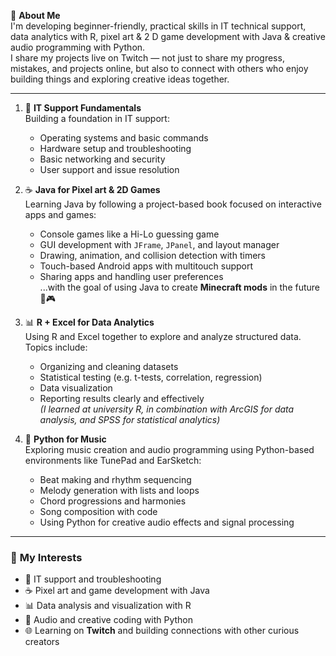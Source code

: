 👋 **About Me**  
I'm developing beginner-friendly, practical skills in IT technical support, data analytics with R, pixel art & 2 D game development with Java & creative audio programming with Python.  
I share my projects live on Twitch — not just to share my progress, mistakes, and projects online, but also to connect with others who enjoy building things and exploring creative ideas together.

---

1. 🔧 **IT Support Fundamentals**  
   Building a foundation in IT support:  
   - Operating systems and basic commands  
   - Hardware setup and troubleshooting  
   - Basic networking and security  
   - User support and issue resolution

2. ☕ **Java for Pixel art & 2D Games**  
   Learning Java by following a project-based book focused on interactive apps and games:  
   - Console games like a Hi-Lo guessing game  
   - GUI development with `JFrame`, `JPanel`, and layout manager  
   - Drawing, animation, and collision detection with timers  
   - Touch-based Android apps with multitouch support  
   - Sharing apps and handling user preferences  
   ...with the goal of using Java to create **Minecraft mods** in the future 🧱🎮

3. 📊 **R + Excel for Data Analytics**  
   Using R and Excel together to explore and analyze structured data.  
   Topics include:  
   - Organizing and cleaning datasets  
   - Statistical testing (e.g. t-tests, correlation, regression)  
   - Data visualization  
   - Reporting results clearly and effectively  
   *(I learned at university R, in combination with ArcGIS for data analysis, and SPSS for statistical analytics)*

5. 🐍 **Python for Music**  
   Exploring music creation and audio programming using Python-based environments like TunePad and EarSketch:  
   - Beat making and rhythm sequencing  
   - Melody generation with lists and loops  
   - Chord progressions and harmonies  
   - Song composition with code  
   - Using Python for creative audio effects and signal processing

---

### 💪 **My Interests**  
- 🔧 IT support and troubleshooting 
- ☕ Pixel art and game development with Java
- 📊 Data analysis and visualization with R
- 🐍 Audio and creative coding with Python 
- 🌐 Learning on **Twitch** and building connections with other curious creators
